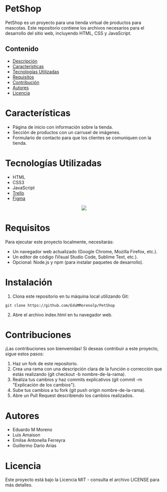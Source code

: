 # PetShop

PetShop es un proyecto para una tienda virtual de productos para mascotas. Este repositorio contiene los archivos necesarios para el desarrollo del sitio web, incluyendo HTML, CSS y JavaScript.

## Contenido

- [Descripción](#petshop)
- [Características](#características)
- [Tecnologías Utilizadas](#tecnologías-utilizadas)
- [Requisitos](#requisitos)
- [Contribución](#contribuciones)
- [Autores](#autores)
- [Licencia](#licencia)

# Características
- Página de inicio con información sobre la tienda.
- Sección de productos con un carrusel de imágenes.
- Formulario de contacto para que los clientes se comuniquen con la tienda.

# Tecnologías Utilizadas

* HTML
* CSS3
* JavaScript
* [Trello](https://trello.com/b/IsmsZJQY)
* [Figma](https://www.figma.com/file/jOf4Ulvs9djb5bw7Rew1sg/UML-PetShop?type=whiteboard&node-id=0-1&t=MdLPax89qCqaJfmv-0)

<p align="center">
  <a href="">
    <img src="https://skillicons.dev/icons?i=html,css,js,figma&perline=14" />
  </a>
</p>

# Requisitos
Para ejecutar este proyecto localmente, necesitarás:
* Un navegador web actualizado (Google Chrome, Mozilla Firefox, etc.).
* Un editor de código (Visual Studio Code, Sublime Text, etc.).
* Opcional: Node.js y npm (para instalar paquetes de desarrollo).

# Instalación

1. Clona este repositorio en tu máquina local utilizando Git:

```
git clone https://github.com/EduMMorenolp/PetShop
```

2. Abre el archivo index.html en tu navegador web.

# Contribuciones
¡Las contribuciones son bienvenidas! Si deseas contribuir a este proyecto, sigue estos pasos:

1. Haz un fork de este repositorio.
2. Crea una rama con una descripción clara de la función o corrección que estás realizando (git checkout -b nombre-de-la-rama).
3. Realiza tus cambios y haz commits explicativos (git commit -m "Explicación de los cambios").
4. Sube tus cambios a tu fork (git push origin nombre-de-la-rama).
5. Abre un Pull Request describiendo los cambios realizados.

# Autores
- Eduardo M Moreno
- Luis Amaison
- Emilse Antonella Ferreyra
- Guillermo Dario Arias

# Licencia
Este proyecto está bajo la Licencia MIT - consulta el archivo LICENSE para más detalles.

